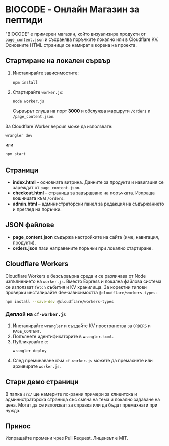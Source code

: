 # BIOCODE - Онлайн Магазин за пептиди

"BIOCODE" е примерен магазин, който визуализира продукти от `page_content.json` и съхранява поръчките локално или в Cloudflare KV. Основните HTML страници се намират в корена на проекта.

## Стартиране на локален сървър
1. Инсталирайте зависимостите:
   ```bash
   npm install
   ```
2. Стартирайте `worker.js`:
   ```bash
   node worker.js
   ```
   Сървърът слуша на порт **3000** и обслужва маршрути `/orders` и `/page_content.json`.

За Cloudflare Worker версия може да използвате:
```bash
wrangler dev
```
или
```bash
npm start
```

## Страници
- **index.html** – основната витрина. Данните за продукти и навигация се зареждат от `page_content.json`.
- **checkout.html** – страница за завършване на поръчката. Изпраща кошницата към `/orders`.
- **admin.html** – администраторски панел за редакция на съдържанието и преглед на поръчки.

## JSON файлове
- **page_content.json** съдържа настройките на сайта (име, навигация, продукти).
- **orders.json** пази направените поръчки при локално стартиране.

## Cloudflare Workers
Cloudflare Workers е безсървърна среда и се различава от Node изпълнението на `worker.js`.
Вместо Express и локална файлова система се използват `fetch` събития и KV хранилища.
За коректни типови проверки инсталирайте dev-зависимостта `@cloudflare/workers-types`:
```bash
npm install --save-dev @cloudflare/workers-types
```

### Деплой на `cf-worker.js`
1. Инсталирайте `wrangler` и създайте KV пространства за `ORDERS` и `PAGE_CONTENT`.
2. Попълнете идентификаторите в `wrangler.toml`.
3. Публикувайте с:
   ```bash
   wrangler deploy
   ```
4. След преминаване към `cf-worker.js` можете да премахнете или архивирате `worker.js`.

## Стари демо страници
В папка `src/` ще намерите по-ранни примери за клиентска и администраторска страница със смяна на тема и локално задаване на цена. Могат да се използват за справка или да бъдат премахнати при нужда.

## Принос
Изпращайте промени чрез Pull Request. Лицензът е MIT.
